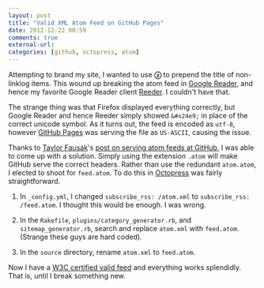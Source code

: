 ```yaml
---
layout: post
title: "Valid XML Atom Feed on GitHub Pages"
date: 2012-12-22 00:59
comments: true
external-url: 
categories: [github, octopress, atom]
---
```


Attempting to brand my site, I wanted to use **&#x24e9;** to prepend the title of non-linklog items. This wound up breaking the atom feed in [Google Reader][GoogleReader], and hence my favorite Google Reader client [Reeder][Reeder]. I couldn't have that.

<!-- more -->

The strange thing was that Firefox displayed everything correctly, but Google Reader and hence Reeder simply showed ``&#x24e9;`` in place of the correct unicode symbol. As it turns out, the feed is encoded as ``utf-8``, however [GitHub Pages][GitHubPages] was serving the file as ``US-ASCII``, causing the issue. 

Thanks to [Taylor Fausak][TaylorFausak]'s [post on serving atom feeds at GitHub][ServingAtom], I was able to come up with a solution. Simply using the extension ``.atom`` will make GitHub serve the correct headers. Rather than use the redundant ``atom.atom``, I elected to shoot for ``feed.atom``. To do this in [Octopress][Octopress] was fairly straightforward.

1. In ``_config.yml``, I changed ``subscribe_rss: /atom.xml`` to ``subscribe_rss: /feed.atom``. I thought this would be enough. I was wrong.

2. In the ``Rakefile``, ``plugins/category_generator.rb``, and ``sitemap_generator.rb``, search and replace ``atom.xml`` with ``feed.atom``. (Strange these guys are hard coded).

3. In the ``source`` directory, rename ``atom.xml`` to ``feed.atom``.

Now I have a [W3C certified valid feed][W3C] and everything works splendidly. That is, until I break something new.



[GoogleReader]: http://reader.google.com "Google Reader"

[Reeder]: http://reederapp.com/ "Reeder"

[GitHubPages]: http://pages.github.com "GitHub Pages"

[Octopress]: http://octopress.org/ "Octopress"

[TaylorFausak]: http://taylor.fausak.me/ "Taylor Fausak"

[ServingAtom]: http://taylor.fausak.me/2012/04/26/serving-atom-feeds-with-github-pages/ "Serving Atom Feeds with GitHub Pages"

[W3C]: http://feed2.w3.org/check.cgi?url=http%3A//drz.ac/feed.atom "Feed Validator Results: http://drz.ac/feed.atom"